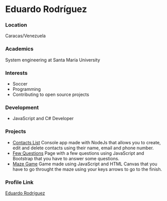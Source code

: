 # Eduardo Rodríguez

### Location

Caracas/Venezuela

### Academics

System engineering at Santa María University

### Interests

- Soccer
- Programming
- Contributing to open source projects

### Development

- JavaScript and C# Developer

### Projects

- [Contacts List](https://github.com/EdoRguez/contacts-list) Console app made with NodeJs that allows you to create, edit and delete contacts using their name, email and phone number.
- [Few Questions](https://github.com/EdoRguez/Few-questions) Page with a few questions using JavaScript and Bootstrap that you have to answer some questions.
- [Maze Game](https://github.com/EdoRguez/Maze-game) Game made using JavaScript and HTML Canvas that you have to go throught the maze using your keys arrows to go to the finish.

### Profile Link

[Eduardo Rodríguez](https://github.com/EdoRguez)
